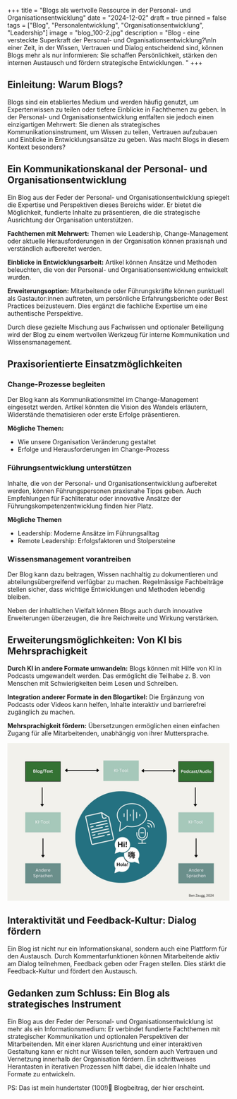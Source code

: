 +++
title = "Blogs als wertvolle Ressource in der Personal- und Organisationsentwicklung"
date = "2024-12-02"
draft = true
pinned = false
tags = ["Blog", "Personalentwicklung", "Organisationsentwicklung", "Leadership"]
image = "blog_100-2.jpg"
description = "Blog - eine versteckte Superkraft der Personal- und Organisationsentwicklung?\nIn einer Zeit, in der Wissen, Vertrauen und Dialog entscheidend sind, können Blogs mehr als nur informieren: Sie schaffen Persönlichkeit, stärken den internen Austausch und fördern strategische Entwicklungen. "
+++
## Einleitung: Warum Blogs?

Blogs sind ein etabliertes Medium und werden häufig genutzt, um Expertenwissen zu teilen oder tiefere Einblicke in Fachthemen zu geben. In der Personal- und Organisationsentwicklung entfalten sie jedoch einen einzigartigen Mehrwert: Sie dienen als strategisches Kommunikationsinstrument, um Wissen zu teilen, Vertrauen aufzubauen und Einblicke in Entwicklungsansätze zu geben. Was macht Blogs in diesem Kontext besonders?

## Ein Kommunikationskanal der Personal- und Organisationsentwicklung

Ein Blog aus der Feder der Personal- und Organisationsentwicklung spiegelt die Expertise und Perspektiven dieses Bereichs wider. Er bietet die Möglichkeit, fundierte Inhalte zu präsentieren, die die strategische Ausrichtung der Organisation unterstützen.

**Fachthemen mit Mehrwert:** Themen wie Leadership, Change-Management oder aktuelle Herausforderungen in der Organisation können praxisnah und verständlich aufbereitet werden.

**Einblicke in Entwicklungsarbeit:** Artikel können Ansätze und Methoden beleuchten, die von der Personal- und Organisationsentwicklung entwickelt wurden.

**Erweiterungsoption:** Mitarbeitende oder Führungskräfte können punktuell als Gastautor:innen auftreten, um persönliche Erfahrungsberichte oder Best Practices beizusteuern. Dies ergänzt die fachliche Expertise um eine authentische Perspektive.

Durch diese gezielte Mischung aus Fachwissen und optionaler Beteiligung wird der Blog zu einem wertvollen Werkzeug für interne Kommunikation und Wissensmanagement.

## Praxisorientierte Einsatzmöglichkeiten

### Change-Prozesse begleiten

Der Blog kann als Kommunikationsmittel im Change-Management eingesetzt werden. Artikel könnten die Vision des Wandels erläutern, Widerstände thematisieren oder erste Erfolge präsentieren.

**Mögliche Themen:**

* Wie unsere Organisation Veränderung gestaltet
* Erfolge und Herausforderungen im Change-Prozess

### Führungsentwicklung unterstützen

Inhalte, die von der Personal- und Organisationsentwicklung aufbereitet werden, können Führungspersonen praxisnahe Tipps geben. Auch Empfehlungen für Fachliteratur oder innovative Ansätze der Führungskompetenzentwicklung finden hier Platz.

**Mögliche Themen**

* Leadership: Moderne Ansätze im Führungsalltag
* Remote Leadership: Erfolgsfaktoren und Stolpersteine

### Wissensmanagement vorantreiben

Der Blog kann dazu beitragen, Wissen nachhaltig zu dokumentieren und abteilungsübergreifend verfügbar zu machen. Regelmässige Fachbeiträge stellen sicher, dass wichtige Entwicklungen und Methoden lebendig bleiben.

Neben der inhaltlichen Vielfalt können Blogs auch durch innovative Erweiterungen überzeugen, die ihre Reichweite und Wirkung verstärken.

## Erweiterungsmöglichkeiten: Von KI bis Mehrsprachigkeit

**Durch KI in andere Formate umwandeln:** Blogs können mit Hilfe von KI in Podcasts umgewandelt werden. Das ermöglicht die Teilhabe z. B. von Menschen mit Schwierigkeiten beim Lesen und Schreiben. 

**Integration anderer Formate in den Blogartikel:** Die Ergänzung von Podcasts oder Videos kann helfen, Inhalte interaktiv und barrierefrei zugänglich zu machen. 

**Mehrsprachigkeit fördern:** Übersetzungen ermöglichen einen einfachen Zugang für alle Mitarbeitenden, unabhängig von ihrer Muttersprache.

![](vorteile-podcast_poe.jpg)

## Interaktivität und Feedback-Kultur: Dialog fördern

Ein Blog ist nicht nur ein Informationskanal, sondern auch eine Plattform für den Austausch. Durch Kommentarfunktionen können Mitarbeitende aktiv am Dialog teilnehmen, Feedback geben oder Fragen stellen. Dies stärkt die Feedback-Kultur und fördert den Austausch.

## Gedanken zum Schluss: Ein Blog als strategisches Instrument

Ein Blog aus der Feder der Personal- und Organisationsentwicklung ist mehr als ein Informationsmedium: Er verbindet fundierte Fachthemen mit strategischer Kommunikation und optionalen Perspektiven der Mitarbeitenden. Mit einer klaren Ausrichtung und einer interaktiven Gestaltung kann er nicht nur Wissen teilen, sondern auch Vertrauen und Vernetzung innerhalb der Organisation fördern. Ein schrittweises Herantasten in iterativen Prozessen hilft dabei, die idealen Inhalte und Formate zu entwickeln.

PS: Das ist mein hundertster (100!)🎉 Blogbeitrag, der hier erscheint.